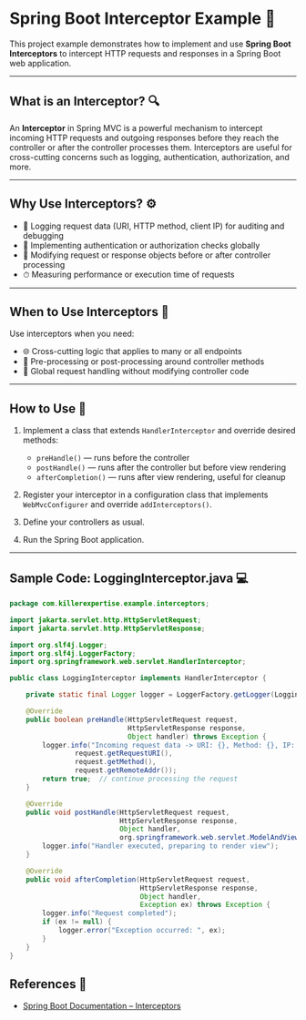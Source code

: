 # Spring Boot Interceptor Example 🚦

This project example demonstrates how to implement and use **Spring Boot Interceptors** to intercept HTTP requests and responses in a Spring Boot web application.

---

## What is an Interceptor? 🔍

An **Interceptor** in Spring MVC is a powerful mechanism to intercept incoming HTTP requests and outgoing responses before they reach the controller or after the controller processes them. Interceptors are useful for cross-cutting concerns such as logging, authentication, authorization, and more.

---

## Why Use Interceptors? ⚙️

- 📝 Logging request data (URI, HTTP method, client IP) for auditing and debugging  
- 🔐 Implementing authentication or authorization checks globally  
- 🔄 Modifying request or response objects before or after controller processing  
- ⏱ Measuring performance or execution time of requests  

---

## When to Use Interceptors 🧠

Use interceptors when you need:

- 🌐 Cross-cutting logic that applies to many or all endpoints  
- 🔄 Pre-processing or post-processing around controller methods  
- 🚀 Global request handling without modifying controller code  

---

## How to Use 🚀

1. Implement a class that extends `HandlerInterceptor` and override desired methods:
   - `preHandle()` — runs before the controller  
   - `postHandle()` — runs after the controller but before view rendering  
   - `afterCompletion()` — runs after view rendering, useful for cleanup  

2. Register your interceptor in a configuration class that implements `WebMvcConfigurer` and override `addInterceptors()`.

3. Define your controllers as usual.

4. Run the Spring Boot application.

---

## Sample Code: LoggingInterceptor.java 💻

```java
package com.killerexpertise.example.interceptors;

import jakarta.servlet.http.HttpServletRequest;
import jakarta.servlet.http.HttpServletResponse;

import org.slf4j.Logger;
import org.slf4j.LoggerFactory;
import org.springframework.web.servlet.HandlerInterceptor;

public class LoggingInterceptor implements HandlerInterceptor {

    private static final Logger logger = LoggerFactory.getLogger(LoggingInterceptor.class);

    @Override
    public boolean preHandle(HttpServletRequest request,
                             HttpServletResponse response,
                             Object handler) throws Exception {
        logger.info("Incoming request data -> URI: {}, Method: {}, IP: {}",
                request.getRequestURI(),
                request.getMethod(),
                request.getRemoteAddr());
        return true;  // continue processing the request
    }

    @Override
    public void postHandle(HttpServletRequest request,
                           HttpServletResponse response,
                           Object handler,
                           org.springframework.web.servlet.ModelAndView modelAndView) throws Exception {
        logger.info("Handler executed, preparing to render view");
    }

    @Override
    public void afterCompletion(HttpServletRequest request,
                                HttpServletResponse response,
                                Object handler,
                                Exception ex) throws Exception {
        logger.info("Request completed");
        if (ex != null) {
            logger.error("Exception occurred: ", ex);
        }
    }
}
```


## References 📘

- [Spring Boot Documentation – Interceptors](https://docs.spring.io/spring-framework/docs/current/reference/html/web.html#mvc-handlerinterceptor)
